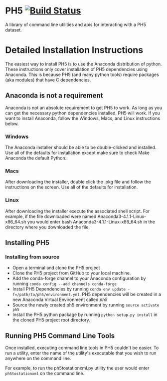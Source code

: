 # PH5 [![Build Status](https://travis-ci.org/PIC-IRIS/PH5.svg?branch=master)](https://travis-ci.org/PIC-IRIS/PH5)
A library of command line utilities and apis for interacting with a PH5 dataset.

# Detailed Installation Instructions

The easiest way to install PH5 is to use the Anaconda distribution of python. These instructions
only cover installation of PH5 dependencies using Anaconda. This is because PH5 (and many python tools) require packages (aka modules) that have C dependencies.

## Anaconda is not a requirement
Anaconda is not an absolute requirement to get PH5 to work. As long as you can get the necessary python dependencies installed, PH5 will work. If you want to install Anaconda, follow the Windows, Macs, and Linux instructions below.

### Windows
The Anaconda installer should be able to be double-clicked and installed. Use all of the defaults for installation except make sure to check Make Anaconda the default Python.

### Macs
After downloading the installer, double click the .pkg file and follow the instructions on the screen. Use all of the defaults for installation.

### Linux
After downloading the installer execute the associated shell script. For example, if the file downloaded were named Anaconda3-4.1.1-Linux-x86_64.sh you would enter bash Anaconda3-4.1.1-Linux-x86_64.sh in the directory where you downloaded the file.

## Installing PH5

### Installing from source
* Open a terminal and clone the PH5 project
* Clone the PH5 project from GitHub to your local machine.
* Add the conda-forge channel to your Anaconda configuration by running `conda config --add channels conda-forge`
* Install PH5 Dependencies by running `conda env update -f=/path/to/ph5/environment.yml`. PH5 dependencies will be 
created in a new Anaconda Virtual Environment called _ph5_
* Source the newly created ph5 environment by running `source activate ph5`
* Install the PH5 python package by running `python setup.py install` in the cloned PH5 project root directory.

## Running PH5 Command Line Tools

Once installed, executing command line tools in PH5 couldn't be easier. To run a utility, enter the name of the utility's executable that you wish to run anywhere on the command line.

For example, to run the ph5tostationxml.py utility the user would enter `ph5tostationxml` on the command line.
